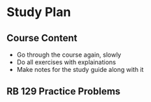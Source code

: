# Study Plan

## Course Content

- Go through the course again, slowly
- Do all exercises with explainations
- Make notes for the study guide along with it

## RB 129 Practice Problems
